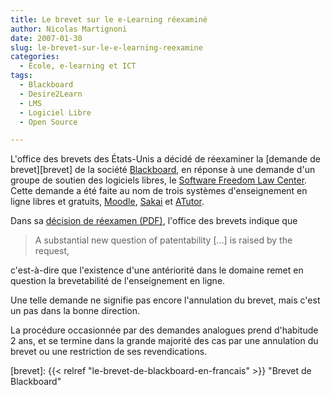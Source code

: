 ```yaml
---
title: Le brevet sur le e-Learning réexaminé
author: Nicolas Martignoni
date: 2007-01-30
slug: le-brevet-sur-le-e-learning-reexamine
categories:
  - École, e-learning et ICT
tags:
  - Blackboard
  - Desire2Learn
  - LMS
  - Logiciel Libre
  - Open Source

---
```

L'office des brevets des États-Unis a décidé de réexaminer la [demande de brevet][brevet] de la société [Blackboard](https://www.blackboard.com/), en réponse à une demande d'un groupe de soutien des logiciels libres, le [Software Freedom Law Center](https://www.softwarefreedom.org/). Cette demande a été faite au nom de trois systèmes d'enseignement en ligne libres et gratuits, [Moodle](https://moodle.org/), [Sakai](https://sakaiproject.org/) et [ATutor](https://www.atutor.ca/).

Dans sa [décision de réexamen (PDF)](http://www.softwarefreedom.org/publications/blackboard_reexam_order.pdf), l'office des brevets indique que

> A substantial new question of patentability […] is raised by the request,

c'est-à-dire que l'existence d'une antériorité dans le domaine remet en question la brevetabilité de l'enseignement en ligne.

Une telle demande ne signifie pas encore l'annulation du brevet, mais c'est un pas dans la bonne direction.

La procédure occasionnée par des demandes analogues prend d'habitude 2 ans, et se termine dans la grande majorité des cas par une annulation du brevet ou une restriction de ses revendications.

 [brevet]: {{< relref "le-brevet-de-blackboard-en-francais" >}} "Brevet de Blackboard"

<!--more-->
